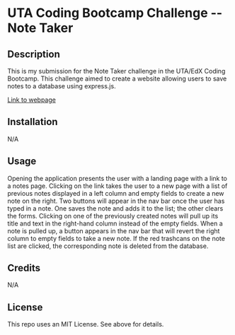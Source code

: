 # UTA Coding Bootcamp Challenge  -- Note Taker

## Description

This is my submission for the Note Taker challenge in the UTA/EdX Coding Bootcamp. This challenge aimed to create a website allowing users to save notes to a database using express.js.

<a href="https://rocky-bayou-45322-d85580837a71.herokuapp.com/notes">Link to webpage</a>



## Installation

N/A



## Usage

Opening the application presents the user with a landing page with a link to a notes page. Clicking on the link takes the user to a new page with a list of previous notes displayed in a left column and empty fields to create a new note on the right. Two buttons will appear in the nav bar once the user has typed in a note. One saves the note and adds it to the list; the other clears the forms. Clicking on one of the previously created notes will pull up its title and text in the right-hand column instead of the empty fields. When a note is pulled up, a button appears in the nav bar that will revert the right column to empty fields to take a new note. If the red trashcans on the note list are clicked, the corresponding note is deleted from the database.

## Credits

N/A

## License

This repo uses an MIT License. See above for details.
